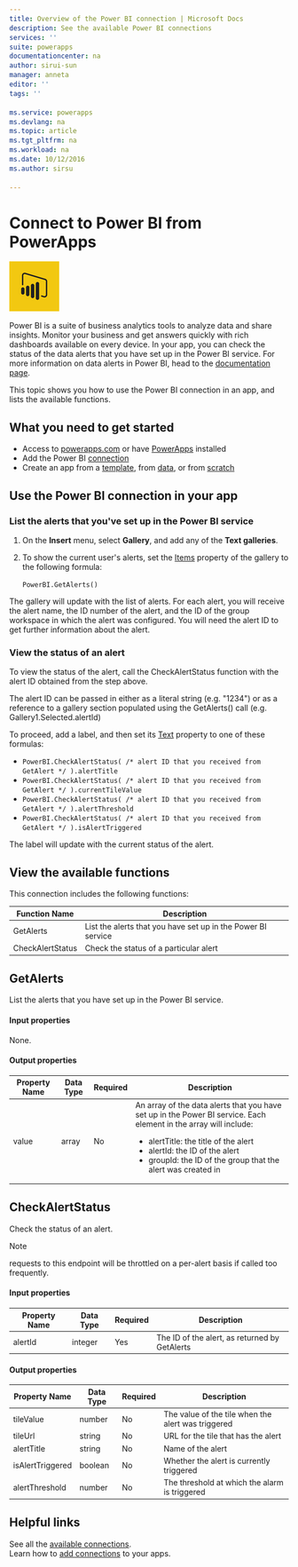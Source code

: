 ```yaml
---
title: Overview of the Power BI connection | Microsoft Docs
description: See the available Power BI connections
services: ''
suite: powerapps
documentationcenter: na
author: sirui-sun
manager: anneta
editor: ''
tags: ''

ms.service: powerapps
ms.devlang: na
ms.topic: article
ms.tgt_pltfrm: na
ms.workload: na
ms.date: 10/12/2016
ms.author: sirsu

---
```

# Connect to Power BI from PowerApps
![Power BI](./media/connection-powerbi/powerbiicon.png)

Power BI is a suite of business analytics tools to analyze data and share insights. Monitor your business and get answers quickly with rich dashboards available on every device. In your app, you can check the status of the data alerts that you have set up in the Power BI service. For more information on data alerts in Power BI, head to the [documentation page](https://powerbi.microsoft.com/documentation/powerbi-service-set-data-alerts/).

This topic shows you how to use the Power BI connection in an app, and lists the available functions.

## What you need to get started
* Access to [powerapps.com](https://powerapps.com) or have [PowerApps](http://aka.ms/powerappsinstall) installed
* Add the Power BI [connection](https://powerapps.microsoft.com/tutorials/add-manage-connections/)
* Create an app from a [template](https://powerapps.microsoft.com/tutorials/get-started-test-drive/), from [data](https://powerapps.microsoft.com/tutorials/get-started-create-from-data/), or from [scratch](https://powerapps.microsoft.com/tutorials/get-started-create-from-blank/)

## Use the Power BI connection in your app
### List the alerts that you've set up in the Power BI service
1. On the **Insert** menu, select **Gallery**, and add any of the **Text galleries**.
2. To show the current user's alerts, set the [Items](../controls/properties-core.md) property of the gallery to the following formula:
   
   `PowerBI.GetAlerts()`

The gallery will update with the list of alerts. For each alert, you will receive the alert name, the ID number of the alert, and the ID of the group workspace in which the alert was configured. You will need the alert ID to get further information about the alert.

### View the status of an alert
To view the status of the alert, call the CheckAlertStatus function with the alert ID obtained from the step above.

The alert ID can be passed in either as a literal string (e.g. "1234") or as a reference to a gallery section populated using the GetAlerts() call (e.g. Gallery1.Selected.alertId)

To proceed, add a label, and then set its [Text](../controls/properties-core.md) property to one of these formulas:

* `PowerBI.CheckAlertStatus( /* alert ID that you received from GetAlert */ ).alertTitle`
* `PowerBI.CheckAlertStatus( /* alert ID that you received from GetAlert */ ).currentTileValue`
* `PowerBI.CheckAlertStatus( /* alert ID that you received from GetAlert */ ).alertThreshold`
* `PowerBI.CheckAlertStatus( /* alert ID that you received from GetAlert */ ).isAlertTriggered`

The label will update with the current status of the alert.

## View the available functions
This connection includes the following functions:

| Function Name | Description |
| --- | --- |
| GetAlerts |List the alerts that you have set up in the Power BI service |
| CheckAlertStatus |Check the status of a particular alert |

## GetAlerts
List the alerts that you have set up in the Power BI service.

#### Input properties
None.

#### Output properties
| Property Name | Data Type | Required | Description |
| --- | --- | --- | --- |
| value |array |No |An array of the data alerts that you have set up in the Power BI service. Each element in the array will include: <ul><li>alertTitle: the title of the alert</li><li>alertId: the ID of the alert</li><li>groupId: the ID of the group that the alert was created in</li></ul> |

## CheckAlertStatus
Check the status of an alert.

> [!NOTE]
> requests to this endpoint will be throttled on a per-alert basis if called too frequently.

#### Input properties
| Property Name | Data Type | Required | Description |
| --- | --- | --- | --- |
| alertId |integer |Yes |The ID of the alert, as returned by GetAlerts |

#### Output properties
| Property Name | Data Type | Required | Description |
| --- | --- | --- | --- |
| tileValue |number |No |The value of the tile when the alert was triggered |
| tileUrl |string |No |URL for the tile that has the alert |
| alertTitle |string |No |Name of the alert |
| isAlertTriggered |boolean |No |Whether the alert is currently triggered |
| alertThreshold |number |No |The threshold at which the alarm is triggered |

## Helpful links
See all the [available connections](../connections-list.md).  
Learn how to [add connections](../add-manage-connections.md) to your apps.

